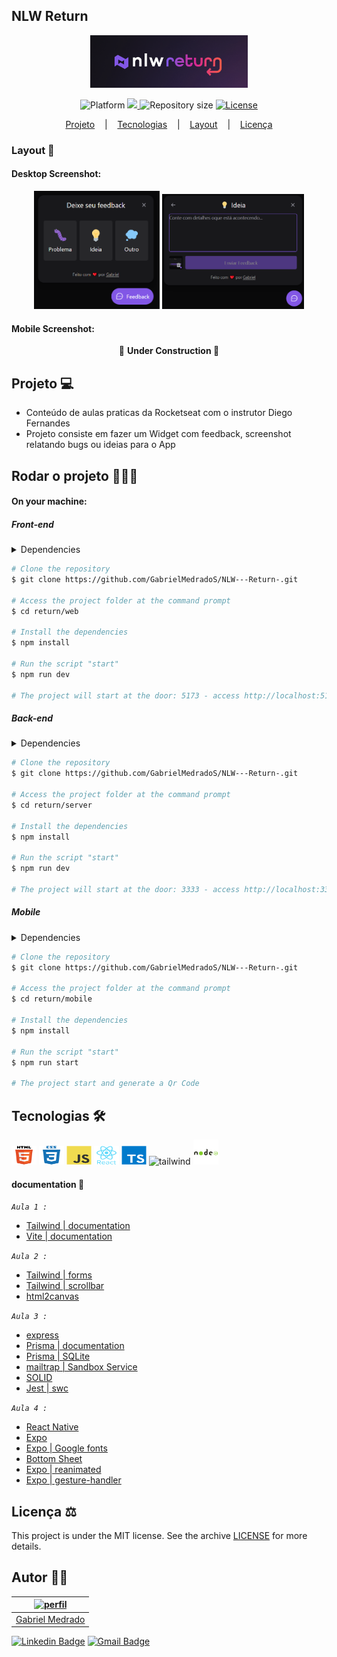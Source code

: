 ## NLW Return

<div align="center">
    <img src=".github/nlw return.png" width="50%"  alt="Nlw Return">
</div>

<p align="center">
    <img alt="Platform" src="https://img.shields.io/static/v1?label=Platform&message=Mobile/PC&color=8257e6&labelColor=#">
    <a href="">
        <img src="https://img.shields.io/badge/NLW-Return-8257e6?&labelColor=#"></img>
    </a>
    <img alt="Repository size" src="https://img.shields.io/github/repo-size/GabrielMedradoS/NLW---Return-?color=8257e6&labelColor=#">
    <a href="https://github.com/GabrielMedradoS/NLW---Return-/blob/master/License">
        <img alt="License" src="https://img.shields.io/static/v1?label=License&message=MIT&color=8257e6&labelColor=#">
    </a>
</p>

<p align="center">
    <a href="#projeto-">Projeto</a> &nbsp;&nbsp;&nbsp;|&nbsp;&nbsp;&nbsp;
    <a href="#tecnologias-">Tecnologias</a> &nbsp;&nbsp;&nbsp;|&nbsp;&nbsp;&nbsp;
    <a href="#layout-">Layout</a> &nbsp;&nbsp;&nbsp;|&nbsp;&nbsp;&nbsp;
    <a href="#licença-%EF%B8%8F">Licença</a>
</p>

### Layout 🚧

#### Desktop Screenshot:

<div align='center'>
<img src=".github/widget.png" alt="widget" width="40%">
<img src=".github/ideia.png" alt="widget" width="45%">
</div>

#### Mobile Screenshot:

<div align='center'>
🚧 <b> Under Construction </b> 🚧
</div>

## Projeto 💻

- Conteúdo de aulas praticas da Rocketseat com o instrutor Diego Fernandes
- Projeto consiste em fazer um Widget com feedback, screenshot relatando bugs ou ideias para o App

## Rodar o projeto 🚴🏻‍♂️

#### On your machine:

##### Front-end

<details>
    <summary>Dependencies</summary>

```json
  "dependencies": {
    "@headlessui/react": "^1.6.6",
    "phosphor-react": "^1.4.1",
    "react": "^18.2.0",
    "react-dom": "^18.2.0"
  },
  "devDependencies": {
    "@tailwindcss/forms": "^0.5.2",
    "@types/react": "^18.0.15",
    "@types/react-dom": "^18.0.6",
    "@vitejs/plugin-react": "^2.0.0",
    "autoprefixer": "^10.4.8",
    "postcss": "^8.4.16",
    "tailwind-scrollbar": "^1.3.1",
    "tailwindcss": "^3.1.8",
    "typescript": "^4.6.4",
    "vite": "^3.0.9"
  }
```

</details>

```bash
# Clone the repository
$ git clone https://github.com/GabrielMedradoS/NLW---Return-.git

# Access the project folder at the command prompt
$ cd return/web

# Install the dependencies
$ npm install

# Run the script "start"
$ npm run dev

# The project will start at the door: 5173 - access http://localhost:5173
```

##### Back-end

<details>
    <summary>Dependencies</summary>

```json
  "scripts": {
    "dev": "ts-node-dev src/server.ts",
    "test": "jest"
  },
  "devDependencies": {
    "@swc/core": "^1.2.242",
    "@swc/jest": "^0.2.22",
    "@types/cors": "^2.8.12",
    "@types/express": "^4.17.13",
    "@types/jest": "^28.1.8",
    "@types/node": "^18.7.9",
    "@types/nodemailer": "^6.4.5",
    "jest": "^29.0.0",
    "prisma": "^4.2.1",
    "ts-node": "^10.9.1",
    "ts-node-dev": "^2.0.0",
    "typescript": "^4.7.4"
  },
  "dependencies": {
    "@prisma/client": "^4.2.1",
    "cors": "^2.8.5",
    "express": "^4.18.1",
    "nodemailer": "^6.7.8"
  }
```

</details>

```bash
# Clone the repository
$ git clone https://github.com/GabrielMedradoS/NLW---Return-.git

# Access the project folder at the command prompt
$ cd return/server

# Install the dependencies
$ npm install

# Run the script "start"
$ npm run dev

# The project will start at the door: 3333 - access http://localhost:3333
```

##### Mobile

<details>
    <summary>Dependencies</summary>

```json
  "scripts": {
    "start": "expo start",
    "android": "expo start --android",
    "ios": "expo start --ios",
    "web": "expo start --web"
  },
  "dependencies": {
    "@expo-google-fonts/inter": "^0.2.2",
    "@gorhom/bottom-sheet": "^4",
    "expo": "~46.0.9",
    "expo-app-loading": "~2.1.0",
    "expo-font": "~10.2.0",
    "expo-status-bar": "~1.4.0",
    "phosphor-react-native": "^1.1.2",
    "react": "18.0.0",
    "react-dom": "18.0.0",
    "react-native": "0.69.5",
    "react-native-gesture-handler": "~2.5.0",
    "react-native-iphone-x-helper": "^1.3.1",
    "react-native-reanimated": "~2.9.1",
    "react-native-svg": "12.3.0",
    "react-native-web": "~0.18.7"
  },
  "devDependencies": {
    "@babel/core": "^7.12.9",
    "@types/react": "~18.0.14",
    "@types/react-native": "~0.69.1",
    "typescript": "~4.3.5"
  },
```

</details>

```bash
# Clone the repository
$ git clone https://github.com/GabrielMedradoS/NLW---Return-.git

# Access the project folder at the command prompt
$ cd return/mobile

# Install the dependencies
$ npm install

# Run the script "start"
$ npm run start

# The project start and generate a Qr Code
```

## Tecnologias 🛠

<div>
  <img src="https://raw.githubusercontent.com/devicons/devicon/master/icons/html5/html5-original-wordmark.svg" alt="html5"  height="30" width="40"/>
  <img src="https://raw.githubusercontent.com/devicons/devicon/master/icons/css3/css3-plain-wordmark.svg" alt="css3"  height="30" width="40"/>
  <img src="https://raw.githubusercontent.com/devicons/devicon/master/icons/javascript/javascript-original.svg" alt="javascript" height="30" width="40"/>
  <img src="https://raw.githubusercontent.com/devicons/devicon/master/icons/react/react-original-wordmark.svg" alt="react" height="30" width="40"/>
  <img src="https://raw.githubusercontent.com/devicons/devicon/master/icons/typescript/typescript-original.svg"
  alt="typescript" height="30" width="40"/>
  <img src="https://cdn.jsdelivr.net/gh/devicons/devicon/icons/tailwindcss/tailwindcss-plain.svg" alt="tailwind" height="30" width="40" />
  <img src="https://raw.githubusercontent.com/devicons/devicon/master/icons/nodejs/nodejs-original-wordmark.svg" alt="nodejs" width="40" height="40"/>
</div>

#### documentation 📜

_`Aula 1 :`_

- [Tailwind | documentation](https://tailwindcss.com/)
- [Vite | documentation](https://vitejs.dev/)

_`Aula 2 :`_

- [Tailwind | forms](https://github.com/tailwindlabs/tailwindcss-forms)
- [Tailwind | scrollbar](https://www.npmjs.com/package/tailwind-scrollbar)
- [html2canvas](https://html2canvas.hertzen.com/)

_`Aula 3 :`_

- [express](https://www.npmjs.com/package/express)
- [Prisma | documentation](https://www.prisma.io/)
- [Prisma | SQLite](https://www.prisma.io/docs/concepts/database-connectors/sqlite)
- [mailtrap | Sandbox Service](https://mailtrap.io/)
- [SOLID](https://www.youtube.com/watch?v=vAV4Vy4jfkc&ab_channel=Rocketseat)
- [Jest | swc](https://swc.rs/docs/usage/jest)

_`Aula 4 :`_

- [React Native](https://reactnative.dev/docs/environment-setup)
- [Expo](https://expo.dev/)
- [Expo | Google fonts](https://docs.expo.dev/guides/using-custom-fonts/)
- [Bottom Sheet](https://gorhom.github.io/react-native-bottom-sheet/)
- [Expo | reanimated](https://docs.expo.dev/versions/latest/sdk/reanimated/)
- [Expo | gesture-handler](https://docs.expo.dev/versions/latest/sdk/gesture-handler/)

## Licença ⚖️

This project is under the MIT license. See the archive [LICENSE](https://github.com/GabrielMedradoS/NLW---Return-/blob/master/License) for more details.

## Autor ✍🏾

| <a href="https://github.com/gabrielmedrados/"><img src="https://user-images.githubusercontent.com/73303001/126536001-655e3cbd-facd-4de1-992f-b8d9d3656ace.jpg" width="100" alt="perfil"/><br>
| :-------------------------: |
| <a href="https://github.com/gabrielmedrados/"> Gabriel Medrado |</a> |

[![Linkedin Badge](https://img.shields.io/badge/-GabrielMedrado-blue?style=flat-square&logo=Linkedin&logoColor=white)](https://www.linkedin.com/in/gabriel-medrado-de-souza-9a30b3206/)
[![Gmail Badge](https://img.shields.io/badge/-gabriel.medradoo@hotmail.com-1769ff?style=flat-square&logo=Gmail&logoColor=white)](mailto:gabriel.medradoo@hotmail.com)
